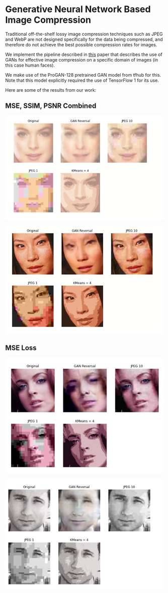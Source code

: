 # Generative Neural Network Based Image Compression

Traditional off-the-shelf lossy image compression techniques such as JPEG and WebP are not designed specifically for the data being compressed, and therefore do not achieve the best possible compression rates for images.

We implement the pipeline described in [this](https://cs229.stanford.edu/proj2018/report/44.pdf) paper that describes the use of GANs for effective image compression on a specific domain of images (in this case human faces).

We make use of the ProGAN-128 pretrained GAN model from tfhub for this. Note that this model explicitly required the use of TensorFlow 1 for its use.

Here are some of the results from our work:

## MSE, SSIM, PSNR Combined

![Combined Loss Function](./imgs/CLF_1.jpeg)

![Combined Loss Function](./imgs/CLF_2.jpeg)

## MSE Loss 

![MSE Loss Function](./imgs/MSE_1.jpeg)

![MSE Loss Function](./imgs/MSE_2.jpeg)